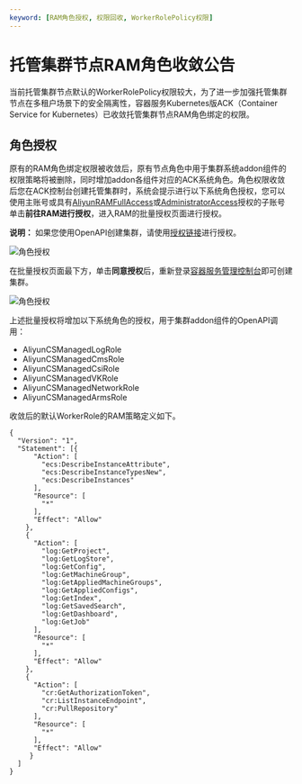 ```yaml
---
keyword: [RAM角色授权, 权限回收, WorkerRolePolicy权限]
---
```


# 托管集群节点RAM角色收敛公告

当前托管集群节点默认的WorkerRolePolicy权限较大，为了进一步加强托管集群节点在多租户场景下的安全隔离性，容器服务Kubernetes版ACK（Container Service for Kubernetes）已收敛托管集群节点RAM角色绑定的权限。

## 角色授权

原有的RAM角色绑定权限被收敛后，原有节点角色中用于集群系统addon组件的权限策略将被删除，同时增加addon各组件对应的ACK系统角色。角色权限收敛后您在ACK控制台创建托管集群时，系统会提示进行以下系统角色授权，您可以使用主账号或具有[AliyunRAMFullAccess](https://ram.console.aliyun.com/policies/AliyunRAMFullAccess/System)或[AdministratorAccess](https://ram.console.aliyun.com/policies/AdministratorAccess/System)授权的子账号单击**前往RAM进行授权**，进入RAM的批量授权页面进行授权。

**说明：** 如果您使用OpenAPI创建集群，请使用[授权链接](https://ur.alipay.com/1paTcxSWdAEW70GVH5TZiO)进行授权。

![角色授权](https://static-aliyun-doc.oss-cn-hangzhou.aliyuncs.com/assets/img/zh-CN/3836359951/p101447.png)

在批量授权页面最下方，单击**同意授权**后，重新登录[容器服务管理控制台](https://cs.console.aliyun.com)即可创建集群。

![角色授权](https://static-aliyun-doc.oss-cn-hangzhou.aliyuncs.com/assets/img/zh-CN/4836359951/p101452.png)

上述批量授权将增加以下系统角色的授权，用于集群addon组件的OpenAPI调用：

-   AliyunCSManagedLogRole
-   AliyunCSManagedCmsRole
-   AliyunCSManagedCsiRole
-   AliyunCSManagedVKRole
-   AliyunCSManagedNetworkRole
-   AliyunCSManagedArmsRole

收敛后的默认WorkerRole的RAM策略定义如下。

```
{
  "Version": "1",
  "Statement": [{
      "Action": [
        "ecs:DescribeInstanceAttribute",
        "ecs:DescribeInstanceTypesNew",
        "ecs:DescribeInstances"
      ],
      "Resource": [
        "*"
      ],
      "Effect": "Allow"
    },
    {
      "Action": [
        "log:GetProject",
        "log:GetLogStore",
        "log:GetConfig",
        "log:GetMachineGroup",
        "log:GetAppliedMachineGroups",
        "log:GetAppliedConfigs",
        "log:GetIndex",
        "log:GetSavedSearch",
        "log:GetDashboard",
        "log:GetJob"
      ],
      "Resource": [
        "*"
      ],
      "Effect": "Allow"
    },
    {
      "Action": [
        "cr:GetAuthorizationToken",
        "cr:ListInstanceEndpoint",
        "cr:PullRepository"
      ],  
      "Resource": [
        "*"
      ],
      "Effect": "Allow"
     }
  ]
}
              
```

